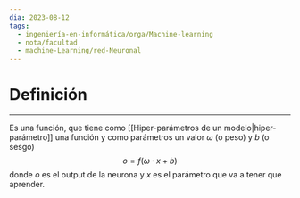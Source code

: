 ```yaml
---
dia: 2023-08-12
tags:
  - ingeniería-en-informática/orga/Machine-learning
  - nota/facultad
  - machine-Learning/red-Neuronal
---
```

# Definición
---
Es una función, que tiene como [[Hiper-parámetros de un modelo|hiper-parámetro]] una función y como parámetros un valor $\omega$ (o peso) y $b$ (o sesgo) $$ o = f(\omega \cdot x + b)$$
donde $o$ es el output de la neurona y $x$ es el parámetro que va a tener que aprender.